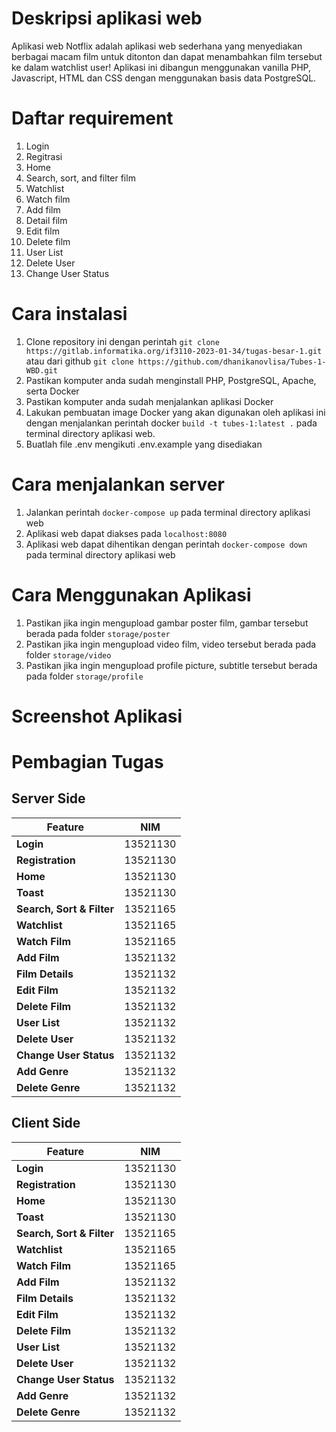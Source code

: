 # Deskripsi aplikasi web
Aplikasi web Notflix adalah aplikasi web sederhana yang menyediakan berbagai macam film untuk ditonton dan dapat menambahkan film tersebut ke dalam watchlist user!
Aplikasi ini dibangun menggunakan vanilla PHP, Javascript, HTML dan CSS dengan menggunakan basis data PostgreSQL. 

# Daftar requirement
1. Login
2. Regitrasi
3. Home
4. Search, sort, and filter film
5. Watchlist
6. Watch film
7. Add film
8. Detail film
9. Edit film
10. Delete film
11. User List
12. Delete User
13. Change User Status


# Cara instalasi
1. Clone repository ini dengan perintah `git clone https://gitlab.informatika.org/if3110-2023-01-34/tugas-besar-1.git`
atau dari github `git clone https://github.com/dhanikanovlisa/Tubes-1-WBD.git`
2. Pastikan komputer anda sudah menginstall PHP, PostgreSQL, Apache, serta Docker
3. Pastikan komputer anda sudah menjalankan aplikasi Docker
4. Lakukan pembuatan image Docker yang akan digunakan oleh aplikasi ini dengan menjalankan perintah docker `build -t tubes-1:latest .` pada terminal directory aplikasi web.
5. Buatlah file .env mengikuti .env.example yang disediakan

# Cara menjalankan server
1. Jalankan perintah `docker-compose up` pada terminal directory aplikasi web
2. Aplikasi web dapat diakses pada `localhost:8080`
3. Aplikasi web dapat dihentikan dengan perintah `docker-compose down` pada terminal directory aplikasi web

# Cara Menggunakan Aplikasi
1. Pastikan jika ingin mengupload gambar poster film, gambar tersebut berada pada folder `storage/poster`
2. Pastikan jika ingin mengupload video film, video tersebut berada pada folder `storage/video`
3. Pastikan jika ingin mengupload profile picture, subtitle tersebut berada pada folder `storage/profile`

# Screenshot Aplikasi

# Pembagian Tugas
## Server Side
| Feature             | NIM          |
|---------------------|--------------|
| **Login**           | 13521130     |
| **Registration**    | 13521130     |
| **Home**            | 13521130     |
| **Toast**            | 13521130     |
| **Search, Sort & Filter** | 13521165     |
| **Watchlist**       | 13521165     |
| **Watch Film**      | 13521165     |
| **Add Film**        | 13521132     |
| **Film Details**    | 13521132     |
| **Edit Film**       | 13521132     |
| **Delete Film**     | 13521132     |
| **User List**       | 13521132     |
| **Delete User**     | 13521132     |
| **Change User Status** | 13521132  |
| **Add Genre**       | 13521132     |
| **Delete Genre**    | 13521132     |




## Client Side
| Feature             | NIM          |
|---------------------|--------------|
| **Login**           | 13521130     |
| **Registration**    | 13521130     |
| **Home**            | 13521130     |
| **Toast**            | 13521130     |
| **Search, Sort & Filter** | 13521165     |
| **Watchlist**       | 13521165     |
| **Watch Film**      | 13521165     |
| **Add Film**        | 13521132     |
| **Film Details**    | 13521132     |
| **Edit Film**       | 13521132     |
| **Delete Film**     | 13521132     |
| **User List**       | 13521132     |
| **Delete User**     | 13521132     |
| **Change User Status** | 13521132  |
| **Add Genre**       | 13521132     |
| **Delete Genre**    | 13521132     |

